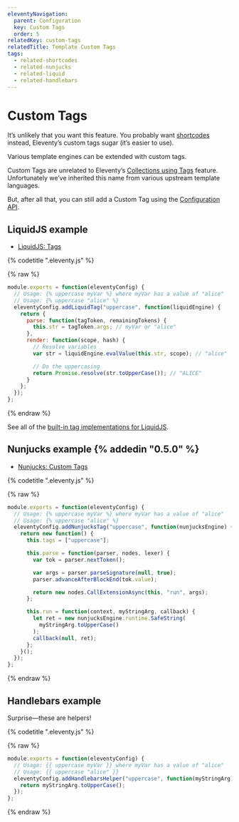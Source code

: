 ```yaml
---
eleventyNavigation:
  parent: Configuration
  key: Custom Tags
  order: 5
relatedKey: custom-tags
relatedTitle: Template Custom Tags
tags:
  - related-shortcodes
  - related-nunjucks
  - related-liquid
  - related-handlebars
---
```

# Custom Tags

<div class="elv-callout elv-callout-info">It’s unlikely that you want this feature. You probably want <a href="/docs/shortcodes/">shortcodes</a> instead, Eleventy’s custom tags sugar (it’s easier to use).</div>

Various template engines can be extended with custom tags.

Custom Tags are unrelated to Eleventy’s [Collections using Tags](/docs/collections/) feature. Unfortunately we’ve inherited this name from various upstream template languages.

But, after all that, you can still add a Custom Tag using the [Configuration API](/docs/config/#using-the-configuration-api). 

## LiquidJS example

* [LiquidJS: Tags](https://liquidjs.com/tutorials/register-filters-tags.html)

{% codetitle ".eleventy.js" %}

{% raw %}
```js
module.exports = function(eleventyConfig) {
  // Usage: {% uppercase myVar %} where myVar has a value of "alice"
  // Usage: {% uppercase "alice" %}
  eleventyConfig.addLiquidTag("uppercase", function(liquidEngine) {
    return {
      parse: function(tagToken, remainingTokens) {
        this.str = tagToken.args; // myVar or "alice"
      },
      render: function(scope, hash) {
        // Resolve variables
        var str = liquidEngine.evalValue(this.str, scope); // "alice"

        // Do the uppercasing
        return Promise.resolve(str.toUpperCase()); // "ALICE"
      }
    };
  });
};
```
{% endraw %}

See all of the [built-in tag implementations for LiquidJS](https://liquidjs.com/tags/overview.html).

## Nunjucks example {% addedin "0.5.0" %}

* [Nunjucks: Custom Tags](https://mozilla.github.io/nunjucks/api.html#custom-tags)


{% codetitle ".eleventy.js" %}

{% raw %}
```js
module.exports = function(eleventyConfig) {
  // Usage: {% uppercase myVar %} where myVar has a value of "alice"
  // Usage: {% uppercase "alice" %}
  eleventyConfig.addNunjucksTag("uppercase", function(nunjucksEngine) {
    return new function() {
      this.tags = ["uppercase"];

      this.parse = function(parser, nodes, lexer) {
        var tok = parser.nextToken();

        var args = parser.parseSignature(null, true);
        parser.advanceAfterBlockEnd(tok.value);

        return new nodes.CallExtensionAsync(this, "run", args);
      };

      this.run = function(context, myStringArg, callback) {
        let ret = new nunjucksEngine.runtime.SafeString(
          myStringArg.toUpperCase()
        );
        callback(null, ret);
      };
    }();
  });
};
```
{% endraw %}

## Handlebars example

Surprise—these are helpers!

{% codetitle ".eleventy.js" %}

{% raw %}
```js
module.exports = function(eleventyConfig) {
  // Usage: {{ uppercase myVar }} where myVar has a value of "alice"
  // Usage: {{ uppercase "alice" }}
  eleventyConfig.addHandlebarsHelper("uppercase", function(myStringArg) {
    return myStringArg.toUpperCase();
  });
};
```
{% endraw %}

